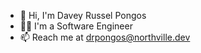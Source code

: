 - 👋 Hi, I'm Davey Russel Pongos
- 🧑‍💻 I'm a Software Engineer
- 📫 Reach me at drpongos@northville.dev

<!---
drpongos/drpongos is a ✨ special ✨ repository because its `README.md` (this file) appears on your GitHub profile.
You can click the Preview link to take a look at your changes.
--->
